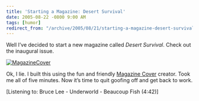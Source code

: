 ```yaml
---
title: 'Starting a Magazine: Desert Survival'
date: 2005-08-22 -0800 9:00 AM
tags: [humor]
redirect_from: "/archive/2005/08/21/starting-a-magazine-desert-survival.aspx/"
---
```


Well I’ve decided to start a new magazine called *Desert Survival*.
Check out the inaugural issue.

[![MagazineCover](https://photos26.flickr.com/36612933_ed197138f9.jpg)](http://www.flickr.com/photos/haacked/36612933/ "Photo Sharing")

Ok, I lie. I built this using the fun and friendly [Magazine
Cover](http://www.flagrantdisregard.com/flickr/magazine.php) creator.
Took me all of five minutes. Now it’s time to quit goofing off and get
back to work.

[Listening to: Bruce Lee - Underworld - Beaucoup Fish (4:42)]
